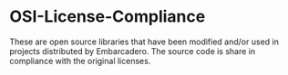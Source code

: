 # OSI-License-Compliance
These are open source libraries that have been modified and/or used in projects distributed by Embarcadero. The source code is share in compliance with the original licenses.
